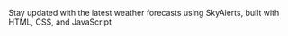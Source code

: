 Stay updated with the latest weather forecasts using SkyAlerts, built with HTML, CSS, and JavaScript

